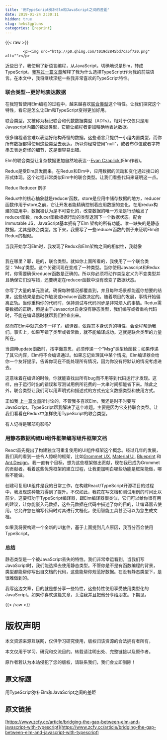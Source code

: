 ```yaml
---
title: '用TypeScript弥补Elm和JavaScript之间的差距' 
date: 2019-01-24 2:30:11
hidden: true
slug: hvks3gpluns
categories: [reprint]
---
```


{{< raw >}}

            <p><img src="http://p0.qhimg.com/t019d2845bd7ca5f720.png" alt=""></p>
<p>近些日子，我使用了新语言编程，从JavaScript，切确地说是Elm，转成TypeScript。<a href="https://medium.com/front-end-hacking/es2015-vs-elm-vs-typescript-a88dbc5d14d9">我写过一篇文章</a>解释了我为什么选择TypeScript作为我的前端语言。在本文中，我将继续深挖一些我非常喜欢的TypeScript特性。</p>
<h3>联合类型--更好地表达数据</h3>
<p>在我短暂使用Elm编程的过程中，越来越喜欢<a href="https://guide.elm-lang.org/types/union_types.html">联合类型</a>这个特性。让我们探究这个特性，看它是怎么让Elm和TypeScript变得更加好用。</p>
<p>联合类型，又被称为标记联合和代数数据类型（ADTs）。相对于仅仅只是用Javascript内置的数据类型，它能让编程者更加精确地表达数据。</p>
<p>很多编程语言难以表达好结构奇怪的数据。这些语言只提供一小组内置类型，而你所有数据都得使用这些类型去表达。所以你经常使用"null"，或者布尔值或者字符串去表达奇怪的细节，这是很容易出错。</p>
<p>Elm的联合类型让复杂数据更加自然地表达--<a href="http://evan.czaplicki.us/">Evan Czaplicki</a>(Elm作者)。</p>
<p>Redux是受Elm启发而来。在Redux和Elm中，应用数据的流动和变化通过接口的形式体现。这个过程非常类似Elm中的联合类型。让我们看些代码来证明这一点。</p>
<p>Redux Reducer 例子</p>
<p>Redux中的核心抽象就是reducer函数。store是应用中储存数据的地方，reducer函数作用于store之前，它让开发者能精确控制着应用数据的变化。在用redux构建的应用中，数据被认为是不可变化的，改变数据的唯一方法是行动触发了reducer函数，reducer函数根据行动的类型返回下一个数据状态。配合Immutable JS，JavaScript基本拥有了Elm 架构的所有功能。唯一缺失的是静态数据，尤其是联合类型。接下来，我重写了一些reducer函数的例子来证明Elm和Redux的相似。</p>
<p>当我开始学习Elm时，我发现了Redux和Elm架构之间的相似性，我就像</p>
<p><img src="http://p0.qhimg.com/t01007d2cad4aac68cb.png" alt=""></p>
<p>我在哪里？耶，是的，联合类型。就如你上面所看的，我使用了一个联合类型：'Msg'类型。这个关键词现在变成了一种类型。当你使用Javascript和Redux时，你需要确保reducer函数是正确的。所以你必须将动作类型定义为不变类型并且确保它们没写错，还要确定在reducer函数中没有改变了数据状态。</p>
<p>你写了大量的单元测试，确保每种情况都覆盖到，并且每种场景都能返你想要的结果，这些结果是由动作触发或reducer函数决定的。随着项目的发展，事情开始偏离正轨。当你重构你的代码时，保持测试与代码同步是非常烦人的事情。Redux需要数据的正确，但是由于Javascript自身没有静态类型，我们编写或者重构代码时，不能在编译器时就帮我们检查出来。</p>
<p>然而在Elm中就完全不一样了。编译器，依靠其本身优秀的特性，会全程帮助我们。事实上，如果写错了类型或者常数，就不能编译成功。这就是联合类型的力量所在。</p>
<p>当调用update函数时，按字面意思，必须传递一个"Msg"类型给函数；如果传递了其它内容，Elm将不会编译通过。如果忘记处理其中某个情况，Elm编译器会给你一个友好提示，告诉你现在不能处理所有情况，因为你没有将默认的情况考虑进去。</p>
<p>这意味着在编译的时候，你就能查找出所有bug而不用等到代码运行才发现。这样，由于运行时出的错误和写测试用例所花费的一大串时间都能省下来。除此之外，联合类型让我们可以用声明式和描述式的方式去定义数据类型和使用方式。</p>
<p>正如我 <a href="https://medium.com/front-end-hacking/es2015-vs-elm-vs-typescript-a88dbc5d14d9#.5tjzeoike">上一篇文章</a>所讨论的，不管我多喜欢Elm，我还是时不时要写JavaScript。TypeScript帮我解决了这个难题，主要是因为它支持联合类型。让我们看看在Redux中怎样使用TypeScript的联合类型。</p>
<p><img src="http://p0.qhimg.com/t015c3af62e64cf3f5a.png" alt="">有人记得是哪部电影吗?</p>
<h3>用静态数据构建UI组件框架编写组件框架文档</h3>
<p>React首先提出了构建独立可重复使用的UI组件框架这个概念。经过几年的发展，我们真的看到一些令人惊叹的框架，比如<a href="https://grommet.github.io/">Grommet UX</a>, <a href="http://www.material-ui.com/">Material UI</a>, <a href="http://blueprintjs.com/">Blueprint</a> 和 <a href="https://ant.design/">Ant.Design</a>。我一直有个目标，想为这些框架做出贡献，现在我已成为Grommet的贡献者。看着这些优秀框架的建立过程，让我更加明白哪些功能是框架能做，哪些不能做。</p>
<p>创建可复用UI组件是我的日常工作，在构建React/TypeScript开源项目的过程中，我发现这种能力得到了提升。不仅如此，我花在写文档和测试用例的时间比以前少。这要归功于TypeScript编译器，跟Elm编译器很类似，它们可以给你很有用的建议，让你能嵌入元数据，这些元数据在代码中描述了你的目的，让编译器去使用。它允许您在编写代码时对其进行文档化，使用智能工具甚至可以为您生成文档。</p>
<p>如果我将要构建一个全新的UI套件，基于上面提到几点原因，我百分百会使用TypeScript。</p>
<h3>总结</h3>
<p>静态类型是一个被JavaScript丢失的特性。我们非常幸运看到，当我们写JavaScript时，我们能选择去使用静态类型。不管你是不是有函数编程的背景，类型都能帮你写出自文档的代码，这些能帮你规范好数据。在没有静态类型下，是很难做到的。</p>
<p>我写这边文章，目的就是想分享一些特性，这些特性使用享受使用类型化的JavaScript。如果你喜欢这篇文章，关注我并且把他分享给朋友。下期见。</p>

          
{{< /raw >}}

# 版权声明
本文资源来源互联网，仅供学习研究使用，版权归该资源的合法拥有者所有，

本文仅用于学习、研究和交流目的。转载请注明出处、完整链接以及原作者。

原作者若认为本站侵犯了您的版权，请联系我们，我们会立即删除！

## 原文标题
用TypeScript弥补Elm和JavaScript之间的差距

## 原文链接
[https://www.zcfy.cc/article/bridging-the-gap-between-elm-and-javascript-with-typescript](https://www.zcfy.cc/article/bridging-the-gap-between-elm-and-javascript-with-typescript)

